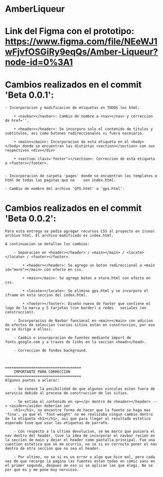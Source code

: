 # AmberLiqueur
# Link del Figma con el prototipo: https://www.figma.com/file/NEeWJ1wFjvfOSGiRy9eqQs/Amber-Liqueur?node-id=0%3A1

# Cambios realizados en el commit 'Beta 0.0.1':

    - Incorporacion y modificacion de etiquetas en TODOS los html:

        • <navbar></navbar>: Cambio de nombre a <nav></nav> y correccion de href=''.

        • <header></header>: Se incorporo solo el contenido de titulos y subtitulos, asi como botones redireccionales si fuera necesario.

        • <main></main>: Incorporacion de esta etiqueta en el <body></body> donde se encuentran las distintas <section></section> con sus respectivos <div></div>

        • <section class='footer'></section>: Correccion de esta etiqueta a <footer></footer>.


    - Incorporacion de carpeta 'pages' donde se encuentran los templates o html de todas las paginas que no    son index.html.

    - Cambio de nombre del archivo 'GPS.html' a 'gps.html'.

# Cambios realizados en el commit 'Beta 0.0.2':

    Para esta entrega se pedia agregar recursos CSS al proyecto en 1(uno) archivo html. El archivo modificado es index.html.

    A continuacion se detallan los cambios:

        - Separacion en <header></header> / <main></main> / <locate></locate> / <footer></footer>.

            • <header></header>: Se agrego un boton redireccional a <main id="more"></main> con efecto en css.

            • <main></main>: Se agrego boton a store.html con efecto en css.

            • <locate></locate>: Se elimino gps.html y se incorporo el iframe en esta seccion del index.html.

            • <footer></footer>: Diseño nuevo de footer que contiene el logo de la marca y 5 tarjetas (con border) a redes   sociales (en construccion).

        - Incorporacios de Navbar funcional en <main></main> con adicion de efectos de seleccion (varios sitios estan en construccion, por eso no se dirige a ellos).

        - Cambio e incorporacion de fuentes mediante import de fonts.google.com y a traves de links en la seccion <head></head>.

        - Correccion de fondos background. 



    ===================================
        IMPORTANTE PARA CORRECCION
    ===================================
    Algunos puntos a aclarar:

        - Se conoce la posibilidad de que algunos vinculos esten fuera de servicio debido al proceso de construccion de los sitios.

        - Se estima el contenido en <p></p> dentro de <header></header> --> <aside></aside> deberian ser 
        <h1></h1>, no encontre forma de hacer que la fuente se haga mas 'fina', ya que el 'font-weight' no me realizaba ningun cambio dentro de la etiqueta <h1></h1>, asi que para llegar al resultado estetico esperado tuve que usar las etiquetas de parrafo.

        - Con respecto a la ultima devolucion, se me marco que pusiera el nav dentro del header, tuve la idea de incorporar el navbar recien en la seccion de main y dejar el header como pantalla principal. Fue una cuestion estetica que se me ocurrio, no se si es correcto poner el nav dentro de otra seccion que no sea el header.

        - Por ultimo, no se si es un error o algo que hice mal, pero cada vez de que recargo la pagina las fuentes estan todas en comic sans en el primer segundo, despues de eso si se aplican las que elegi. No se por que es y me pone muy nervioso.


